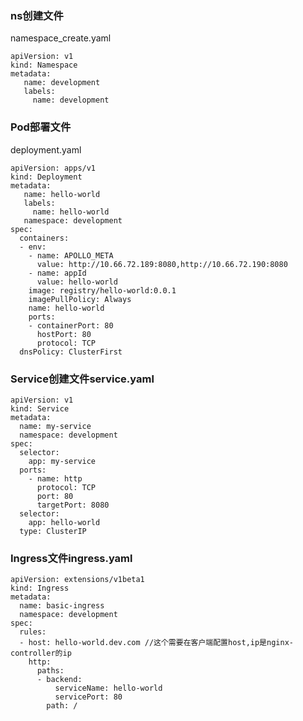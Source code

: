 ### ns创建文件
namespace_create.yaml	
	
	apiVersion: v1
	kind: Namespace
	metadata:
	   name: development
	   labels:
		 name: development

### Pod部署文件
deployment.yaml

	apiVersion: apps/v1
	kind: Deployment
	metadata:
	   name: hello-world
	   labels: 
		 name: hello-world
	   namespace: development
	spec:
	  containers:
	  - env:
		- name: APOLLO_META
		  value: http://10.66.72.189:8080,http://10.66.72.190:8080
		- name: appId
		  value: hello-world
		image: registry/hello-world:0.0.1
		imagePullPolicy: Always
		name: hello-world
		ports:
		- containerPort: 80
		  hostPort: 80 
		  protocol: TCP
	  dnsPolicy: ClusterFirst

### Service创建文件service.yaml
	
	apiVersion: v1
	kind: Service
	metadata:
	  name: my-service
	  namespace: development
	spec:
	  selector:
		app: my-service
	  ports:
		- name: http
		  protocol: TCP
		  port: 80
		  targetPort: 8080
      selector:
		app: hello-world
	  type: ClusterIP

### Ingress文件ingress.yaml
	apiVersion: extensions/v1beta1
	kind: Ingress
	metadata:
	  name: basic-ingress
	  namespace: development
	spec:
	  rules:
	  - host: hello-world.dev.com //这个需要在客户端配置host,ip是nginx-controller的ip
	    http:
		  paths: 
		  - backend:
			  serviceName: hello-world
			  servicePort: 80
			path: /
		  

